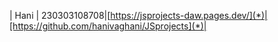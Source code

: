 | Hani | 230303108708|[https://jsprojects-daw.pages.dev/](*)|[https://github.com/hanivaghani/JSprojects](*)|